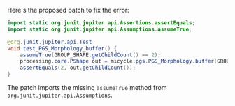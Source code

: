 Here's the proposed patch to fix the error:

```java
import static org.junit.jupiter.api.Assertions.assertEquals;
import static org.junit.jupiter.api.Assumptions.assumeTrue;

@org.junit.jupiter.api.Test
void test_PGS_Morphology_buffer() {
    assumeTrue(GROUP_SHAPE.getChildCount() == 2);
    processing.core.PShape out = micycle.pgs.PGS_Morphology.buffer(GROUP_SHAPE, -1);
    assertEquals(2, out.getChildCount());
}
```

The patch imports the missing `assumeTrue` method from `org.junit.jupiter.api.Assumptions`.